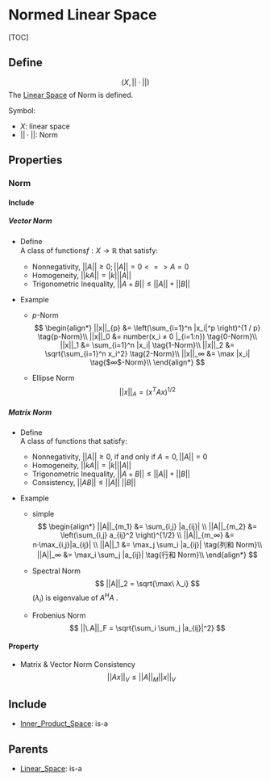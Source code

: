 # Normed Linear Space

[TOC]

## Define

$$
(X, ||·||)
$$
The [Linear Space](./Linear_Space.md) of Norm is defined.

Symbol:
- $X$: linear space
- $||·||$:  Norm

## Properties

### Norm

#### Include

##### Vector Norm 

- Define   
  A class of functions$f: X \to \mathbb R$ that satisfy:
  
  - Nonnegativity, $||A|| ≥ 0 ; ||A|| = 0 <=> A = 0$
  - Homogeneity, $||k A|| = |k| ||A||$
  - Trigonometric Inequality, $||A + B|| ≤ ||A|| + ||B||$
  
- Example 
  - $p$-Norm
    $$
    \begin{align*}
      ||x||_{p} &= \left(\sum_{i=1}^n |x_i|^p \right)^{1 / p}  \tag{p-Norm}\\
      ||x||_0 &= number(x_i ≠ 0 |_{i=1:n})  \tag{0-Norm}\\
      ||x||_1 &= \sum_{i=1}^n |x_i|  \tag{1-Norm}\\
      ||x||_2 &= \sqrt{\sum_{i=1}^n x_i^2}  \tag{2-Norm}\\
      ||x||_∞ &= \max |x_i|  \tag{$∞$-Norm}\\
    \end{align*}
    $$

  - Ellipse Norm 
    $$||x||_A = (x^T A x)^{1/2}$$

##### Matrix Norm 

- Define   
  A class of functions that satisfy:
  - Nonnegativity, $||A|| ≥ 0$, if and only if $A = 0, ||A|| = 0$
  - Homogeneity, $||k A|| = |k| ||A||$
  - Trigonometric Inequality, $||A + B|| ≤ ||A|| + ||B||$
  - Consistency, $||A B|| ≤ ||A||\ ||B||$

- Example 
  - simple
    $$
    \begin{align*}
      ||A||_{m_1} &= \sum_{i,j} |a_{ij}|  \\
      ||A||_{m_2} &= \left(\sum_{i,j} a_{ij}^2 \right)^{1/2}  \\
      ||A||_{m_∞} &= n·\max_{i,j}|a_{ij}|  \\
      ||A||_1    &= \max_j \sum_i |a_{ij}|  \tag{列和 Norm}\\
      ||A||_∞ &= \max_i \sum_j |a_{ij}|  \tag{行和 Norm}\\
    \end{align*}
    $$
  - Spectral Norm   
    $$
    ||A||_2 = \sqrt{\max\ λ_i}
    $$
    $(λ_i)$ is eigenvalue of $A^H A$ .

  - Frobenius Norm 
    $$
    ||\.A||_F = \sqrt{\sum_i \sum_j |a_{ij}|^2}
    $$

#### Property

- Matrix & Vector Norm Consistency
  $$
  ||A x||_V ≤ ||A||_M ||x||_V
  $$

## Include

- [Inner_Product_Space](./Inner_Product_Space.md): is-a

## Parents

- [Linear_Space](./Linear_Space.md): is-a

